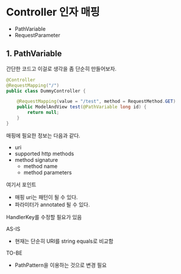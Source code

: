 # Controller 인자 매핑

- PathVariable
- RequestParameter


## 1. PathVariable

간단한 코드고 이걸로 생각을 좀 단순히 만들어보자.    

```java
@Controller
@RequestMapping("/")
public class DummyController {

    @RequestMapping(value = "/test", method = RequestMethod.GET)
    public ModelAndView test(@PathVariable long id) {
        return null;
    }
}
```

매핑에 필요한 정보는 다음과 같다.  

- uri
- supported http methods
- method signature
    - method name
    - method parameters

여기서 포인트

- 매핑 uri는 패턴이 될 수 있다.  
- 파라미터가 annotated 될 수 있다.  

HandlerKey를 수정할 필요가 있음

AS-IS

* 현재는 단순히 URI를 string equals로 비교함

TO-BE

* PathPattern을 이용하는 것으로 변경 필요
